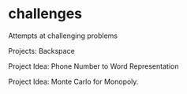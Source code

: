 # challenges
Attempts at challenging problems

Projects: Backspace

Project Idea: Phone Number to Word Representation

Project Idea: Monte Carlo for Monopoly.
